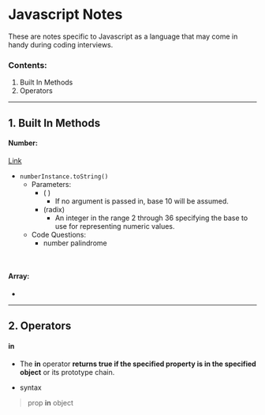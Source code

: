 # Javascript Notes

These are notes specific to Javascript as a language that may come in handy during coding interviews.

### Contents:

1. Built In Methods
2. Operators

---

## 1. Built In Methods

#### Number:

  [Link](https://developer.mozilla.org/en-US/docs/Web/JavaScript/Reference/Global_Objects/Number)

  - `numberInstance.toString()`
    - Parameters:
      - ( )
        - If no argument is passed in, base 10 will be assumed.
      - (radix)
        - An integer in the range 2 through 36 specifying the base to use for representing numeric values.
    - Code Questions:
      - number palindrome

<br>

#### Array:
  - 

---

## 2. Operators

  #### **in**

  - The **in** operator **returns true if the specified property is in the specified object** or its prototype chain.

  - syntax

>   prop **in** object